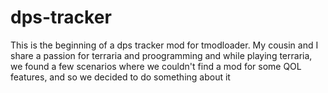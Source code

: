 # dps-tracker
This is the beginning of a dps tracker mod for tmodloader. My cousin and I share a passion for terraria and proogramming and while playing terraria, we found a few scenarios where we couldn't find a mod for some QOL features, and so we decided to do something about it 
